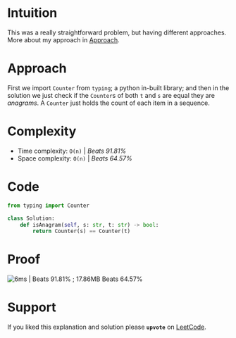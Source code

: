# Intuition
This was a really straightforward problem, but having different approaches. More about my approach in [Approach](#Approach).

# Approach
First we import `Counter` from `typing`; a python in-built library; and then in the solution we just check if the `Counter`s of both `t` and `s` are equal they are _anagrams_. A `Counter` just holds the count of each item in a sequence.

# Complexity
- Time complexity: `O(n)` | *Beats 91.81%*
- Space complexity: `O(n)` | *Beats 64.57%*

# Code
```Python
from typing import Counter

class Solution:
    def isAnagram(self, s: str, t: str) -> bool:
        return Counter(s) == Counter(t)
```

# Proof

![6ms | Beats 91.81% ; 17.86MB Beats 64.57%](https://assets.leetcode.com/users/images/445a8303-8415-4c3e-9989-e3a977363265_1742985580.593729.png)

# Support

If you liked this explanation and solution please **`upvote`** on [LeetCode](https://leetcode.com/problems/valid-anagram/solutions/6581559/solution-for-valid-anagram-in-python-usi-95le/).
